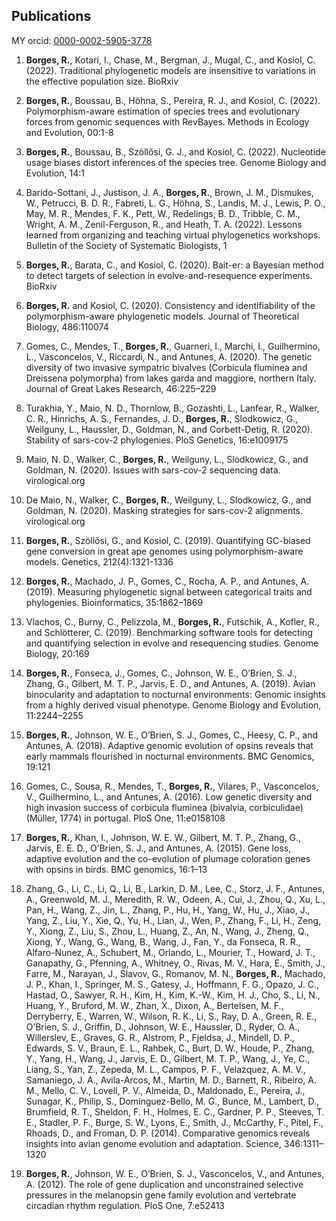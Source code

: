 ## Publications

MY orcid: [0000-0002-5905-3778](https://orcid.org/0000-0002-5905-3778)

1.	**Borges, R.**, Kotari, I., Chase, M., Bergman, J., Mugal, C., and Kosiol, C. (2022). Traditional phylogenetic models are insensitive to variations in the effective population size. BioRxiv

2.	**Borges, R.**, Boussau, B., Höhna, S., Pereira, R. J., and Kosiol, C. (2022). Polymorphism-aware estimation of species trees and evolutionary forces from genomic sequences with RevBayes. Methods in Ecology and Evolution, 00:1-8

3.	**Borges, R.**, Boussau, B., Szöllősi, G. J., and Kosiol, C. (2022). Nucleotide usage biases distort inferences of the species tree. Genome Biology and Evolution, 14:1

4.	Barido-Sottani, J., Justison, J. A., **Borges, R.**, Brown, J. M., Dismukes, W., Petrucci, B. D. R., Fabreti, L. G., Höhna, S., Landis, M. J., Lewis, P. O., May, M. R., Mendes, F. K., Pett, W., Redelings, B. D., Tribble, C. M., Wright, A. M., Zenil-Ferguson, R., and Heath, T. A. (2022). Lessons learned from organizing and teaching virtual phylogenetics workshops. Bulletin of the Society of Systematic Biologists, 1

5.	**Borges, R.**, Barata, C., and Kosiol, C. (2020). Bait-er: a Bayesian method to detect targets of selection in evolve-and-resequence experiments. BioRxiv

6.	**Borges, R.** and Kosiol, C. (2020). Consistency and identifiability of the polymorphism-aware phylogenetic models. Journal of Theoretical Biology, 486:110074

7.	Gomes, C., Mendes, T., **Borges, R.**, Guarneri, I., Marchi, I., Guilhermino, L., Vasconcelos, V., Riccardi, N., and Antunes, A. (2020). The genetic diversity of two invasive sympatric bivalves (Corbicula fluminea and Dreissena polymorpha) from lakes garda and maggiore, northern Italy. Journal of Great Lakes Research, 46:225–229

8.	Turakhia, Y., Maio, N. D., Thornlow, B., Gozashti, L., Lanfear, R., Walker, C. R., Hinrichs, A. S., Fernandes, J. D., **Borges, R.**, Slodkowicz, G., Weilguny, L., Haussler, D., Goldman, N., and Corbett-Detig, R. (2020). Stability of sars-cov-2 phylogenies. PloS Genetics, 16:e1009175

9.	Maio, N. D., Walker, C., **Borges, R.**, Weilguny, L., Slodkowicz, G., and Goldman, N. (2020). Issues with sars-cov-2 sequencing data. virological.org

10.	De Maio, N., Walker, C., **Borges, R.**, Weilguny, L., Slodkowicz, G., and Goldman, N. (2020). Masking strategies for sars-cov-2 alignments. virological.org

11.	**Borges, R.**, Szöllősi, G., and Kosiol, C. (2019). Quantifying GC-biased gene conversion in great ape genomes using polymorphism-aware models. Genetics, 212(4):1321-1336

12.	**Borges, R.**, Machado, J. P., Gomes, C., Rocha, A. P., and Antunes, A. (2019). Measuring phylogenetic signal between categorical traits and phylogenies. Bioinformatics, 35:1862–1869

13.	Vlachos, C., Burny, C., Pelizzola, M., **Borges, R.**, Futschik, A., Kofler, R., and Schlötterer, C. (2019). Benchmarking software tools for detecting and quantifying selection in evolve and resequencing studies. Genome Biology, 20:169

14.	**Borges, R.**, Fonseca, J., Gomes, C., Johnson, W. E., O’Brien, S. J., Zhang, G., Gilbert, M. T. P., Jarvis, E. D., and Antunes, A. (2019). Avian binocularity and adaptation to nocturnal environments: Genomic insights from a highly derived visual phenotype. Genome Biology and Evolution, 11:2244–2255

15.	**Borges, R.**, Johnson, W. E., O’Brien, S. J., Gomes, C., Heesy, C. P., and Antunes, A. (2018). Adaptive genomic evolution of opsins reveals that early mammals flourished in nocturnal environments. BMC Genomics, 19:121

16.	Gomes, C., Sousa, R., Mendes, T., **Borges, R.**, Vilares, P., Vasconcelos, V., Guilhermino, L., and Antunes, A. (2016). Low genetic diversity and high invasion success of corbicula fluminea (bivalvia, corbiculidae) (Müller, 1774) in portugal. PloS One, 11:e0158108

17.	**Borges, R.**, Khan, I., Johnson, W. E. W., Gilbert, M. T. P., Zhang, G., Jarvis, E. E. D., O’Brien, S. J., and Antunes, A. (2015). Gene loss, adaptive evolution and the co-evolution of plumage coloration genes with opsins in birds. BMC genomics, 16:1–13

18.	Zhang, G., Li, C., Li, Q., Li, B., Larkin, D. M., Lee, C., Storz, J. F., Antunes, A., Greenwold, M. J., Meredith, R. W., Odeen, A., Cui, J., Zhou, Q., Xu, L., Pan, H., Wang, Z., Jin, L., Zhang, P., Hu, H., Yang, W., Hu, J., Xiao, J., Yang, Z., Liu, Y., Xie, Q., Yu, H., Lian, J., Wen, P., Zhang, F., Li, H., Zeng, Y., Xiong, Z., Liu, S., Zhou, L., Huang, Z., An, N., Wang, J., Zheng, Q., Xiong, Y., Wang, G., Wang, B., Wang, J., Fan, Y., da Fonseca, R. R., Alfaro-Nunez, A., Schubert, M., Orlando, L., Mourier, T., Howard, J. T., Ganapathy, G., Pfenning, A., Whitney, O., Rivas, M. V., Hara, E., Smith, J., Farre, M., Narayan, J., Slavov, G., Romanov, M. N., **Borges, R.**, Machado, J. P., Khan, I., Springer, M. S., Gatesy, J., Hoffmann, F. G., Opazo, J. C., Hastad, O., Sawyer, R. H., Kim, H., Kim, K.-W., Kim, H. J., Cho, S., Li, N., Huang, Y., Bruford, M. W., Zhan, X., Dixon, A., Bertelsen, M. F., Derryberry, E., Warren, W., Wilson, R. K., Li, S., Ray, D. A., Green, R. E., O’Brien, S. J., Griffin, D., Johnson, W. E., Haussler, D., Ryder, O. A., Willerslev, E., Graves, G. R., Alstrom, P., Fjeldsa, J., Mindell, D. P., Edwards, S. V., Braun, E. L., Rahbek, C., Burt, D. W., Houde, P., Zhang, Y., Yang, H., Wang, J., Jarvis, E. D., Gilbert, M. T. P., Wang, J., Ye, C., Liang, S., Yan, Z., Zepeda, M. L., Campos, P. F., Velazquez, A. M. V., Samaniego, J. A., Avila-Arcos, M., Martin, M. D., Barnett, R., Ribeiro, A. M., Mello, C. V., Lovell, P. V., Almeida, D., Maldonado, E., Pereira, J., Sunagar, K., Philip, S., Dominguez-Bello, M. G., Bunce, M., Lambert, D., Brumfield, R. T., Sheldon, F. H., Holmes, E. C., Gardner, P. P., Steeves, T. E., Stadler, P. F., Burge, S. W., Lyons, E., Smith, J., McCarthy, F., Pitel, F., Rhoads, D., and Froman, D. P. (2014). Comparative genomics reveals insights into avian genome evolution and adaptation. Science, 346:1311–1320

19.	**Borges, R.**, Johnson, W. E., O’Brien, S. J., Vasconcelos, V., and Antunes, A. (2012). The role of gene duplication and unconstrained selective pressures in the melanopsin gene family evolution and vertebrate circadian rhythm regulation. PloS One, 7:e52413
